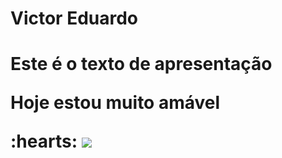 <h1>Victor Eduardo<H1>
<p> Este é o texto de apresentação<p>
<p>Hoje estou muito amável<p> :hearts:

 <img src="https://cdn.jsdelivr.net/gh/devicons/devicon@latest/icons/javascript/javascript-plain.svg" />
